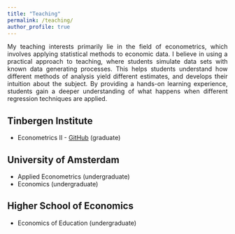 ```yaml
---
title: "Teaching"
permalink: /teaching/
author_profile: true
---
```


<p align="justify">  
My teaching interests primarily lie in the field of econometrics, which involves applying statistical methods to economic data. I believe in using a practical approach to teaching, where students simulate data sets with known data generating processes. This helps students understand how different methods of analysis yield different estimates, and develops their intuition about the subject. By providing a hands-on learning experience, students gain a deeper understanding of what happens when different regression techniques are applied.
</p>

## Tinbergen Institute

- Econometrics II - [GitHub](https://github.com/stnavdeev/econometrics) (graduate)

## University of Amsterdam

- Applied Econometrics (undergraduate)
- Economics (undergraduate)

## Higher School of Economics

- Economics of Education (undergraduate)

